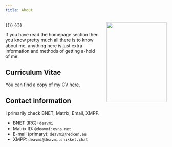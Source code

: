 ```yaml
---
title: About
---
```


{{<bruh>}}
<img src="/img/about_profile_picture.jpg" width=188 height=251 style="float:right;gap;margin-left:20px">
{{</bruh>}}

If you have read the homepage section then you know pretty much all there is to know about me, anything here is just extra information and methods of getting a-hold of me.

## Curriculum Vitae

You can find a copy of my CV [here](/cv.pdf).

## Contact information

I primarily check BNET, Matrix, Email, XMPP.

* [BNET](/projects/bonobonet) (IRC): `deavmi`
* Matrix ID: `@deavmi:evns.net`
* E-mail (primary): `deavmi@redxen.eu`
* XMPP: `deavmi@deavmi.snikket.chat`
